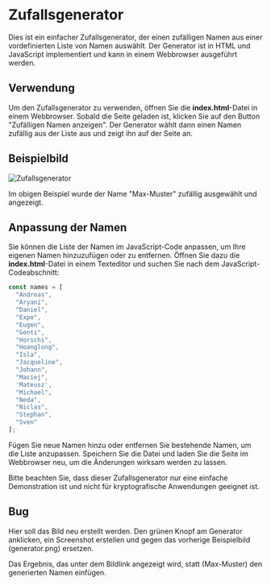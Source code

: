 # Zufallsgenerator
 
 Dies ist ein einfacher Zufallsgenerator, der einen zufälligen Namen aus einer vordefinierten Liste von Namen auswählt. Der Generator ist in HTML und JavaScript implementiert und kann in einem Webbrowser ausgeführt werden.

 ## Verwendung

 Um den Zufallsgenerator zu verwenden, öffnen Sie die **index.html**-Datei in einem Webbrowser. Sobald die Seite geladen ist, klicken Sie auf den Button "Zufälligen Namen anzeigen". Der Generator wählt dann einen Namen zufällig aus der Liste aus und zeigt ihn auf der Seite an.

 ## Beispielbild

 ![Zufallsgenerator](generator.png)

Im obigen Beispiel wurde der Name "Max-Muster" zufällig ausgewählt und angezeigt.

## Anpassung der Namen

Sie können die Liste der Namen im JavaScript-Code anpassen, um Ihre eigenen Namen hinzuzufügen oder zu entfernen. Öffnen Sie dazu die **index.html**-Datei in einem Texteditor und suchen Sie nach dem JavaScript-Codeabschnitt:

```js
const names = [
  "Andreas",
  "Aryani",
  "Daniel",
  "Expo",
  "Eugen",
  "Genti",
  "Horschi",
  "Hoanglong",
  "Isla",
  "Jacqueline",
  "Johann",
  "Maciej",
  'Mateusz',
  "Michael",
  "Neda",
  "Niclas",
  "Stephan",
  "Sven"
];
```
Fügen Sie neue Namen hinzu oder entfernen Sie bestehende Namen, um die Liste anzupassen. Speichern Sie die Datei und laden Sie die Seite im Webbrowser neu, um die Änderungen wirksam werden zu lassen.

Bitte beachten Sie, dass dieser Zufallsgenerator nur eine einfache Demonstration ist und nicht für kryptografische Anwendungen geeignet ist.

## Bug

Hier soll das Bild neu erstellt werden.
Den grünen Knopf am Generator anklicken, ein Screenshot erstellen und gegen das vorherige Beispielbild (generator.png) ersetzen.

Das Ergebnis, das unter dem Bildlink  angezeigt wird, statt (Max-Muster) den generierten Namen einfügen.
